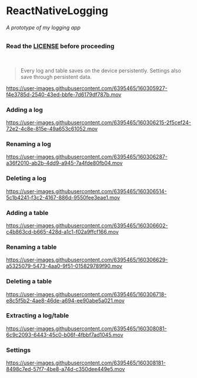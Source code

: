 # ReactNativeLogging

###### A prototype of my logging app

<h3>Read the <a href='https://github.com/cartagenae/ReactNativeLogging/blob/main/LICENSE'>LICENSE</a> before proceeding</h3>

<br />

> Every log and table saves on the device persistently. Settings also save through persistent data.

https://user-images.githubusercontent.com/6395465/160305927-f4e3785d-2540-43ed-bbfe-7d6179df787b.mov

### Adding a log

https://user-images.githubusercontent.com/6395465/160306215-2f5cef24-72e2-4c8e-815e-49a653c61052.mov

### Renaming  a log

https://user-images.githubusercontent.com/6395465/160306287-a36f2010-ab2b-4dd9-a945-7a4fde80fb04.mov

### Deleting a log

https://user-images.githubusercontent.com/6395465/160306514-5c1b4241-f3c2-4167-886d-9550fee3eae1.mov

### Adding a table

https://user-images.githubusercontent.com/6395465/160306602-c4b863cd-b665-428d-a1c1-f02a9ffcf166.mov

### Renaming a table

https://user-images.githubusercontent.com/6395465/160306629-a5325079-5473-4aa0-9f51-015829789f90.mov

### Deleting a table

https://user-images.githubusercontent.com/6395465/160306718-e8c5f5b2-4ae8-46de-a694-ee90abe5a021.mov

### Extracting a log/table

https://user-images.githubusercontent.com/6395465/160308081-6c9c2093-6443-45c0-b06f-4fbbf7ad1045.mov

### Settings

https://user-images.githubusercontent.com/6395465/160308181-8498c7ed-57f7-4be8-a74d-c350dee449e5.mov
